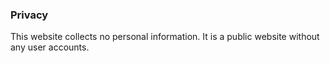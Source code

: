 ### Privacy

This website collects no personal information.
It is a public website without any user accounts.
